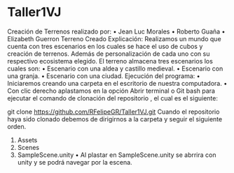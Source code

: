 # Taller1VJ
Creación de Terrenos realizado por:
•	Jean Luc Morales
•	Roberto Guaña
•	Elizabeth Guerron
Terreno Creado Explicación:
Realizamos un mundo que cuenta con tres escenarios en los cuales se hace el uso de cubos y creación de terrenos. Además de personalización de cada uno con su respectivo ecosistema elegido.
El terreno almacena tres escenarios los cuales son:
•	Escenario con una aldea y castillo medieval.
•	Escenario con una granja.
•	Escenario con una ciudad.
Ejecución del programa:
•	Iniciaremos creando una carpeta en el escritorio de nuestra computadora.
•	Con clic derecho aplastamos en la opción Abrir terminal o Git bash para ejecutar el comando de clonación del  repositorio , el cual es el siguiente:
 
git clone https://github.com/RFelipeGR/Taller1VJ.git
Cuando el repositorio haya sido clonado debemos de dirigirnos a la carpeta y seguir el siguiente orden.
1.	Assets
2.	Scenes
3.	SampleScene.unity
•	Al plastar en SampleScene.unity se abrrira con unity y se podrá navegar por la escena.
